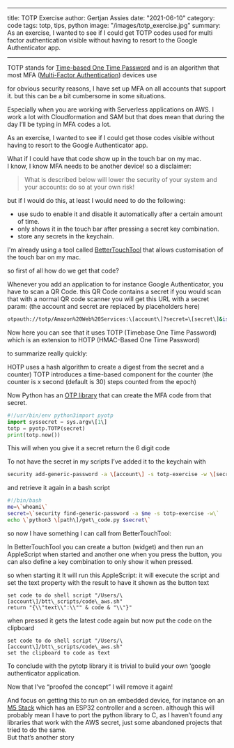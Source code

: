 
---

title: TOTP Exercise
author: Gertjan Assies
date: "2021-06-10"
category: code
tags: totp, tips, python
image: "/images/totp_exercise.jpg"
summary: As an exercise, I wanted to see if I could get TOTP codes used for multi factor authentication visible without having to resort to the Google Authenticator app.

---

TOTP stands for [Time-based One Time Password](https://en.wikipedia.org/wiki/Time-based_One-Time_Password) and is an algorithm that most MFA ([Multi-Factor Authentication](https://en.wikipedia.org/wiki/Multi-factor_authentication)) devices use

for obvious security reasons, I have set up MFA on all accounts that support it. but this can be a bit cumbersome in some situations.

Especially when you are working with Serverless applications on AWS. I work a lot with Cloudformation and SAM but that does mean that during the day I’ll be typing in MFA codes a lot.

As an exercise, I wanted to see if I could get those codes visible without having to resort to the Google Authenticator app.

What if I could have that code show up in the touch bar on my mac.  
I know, I know MFA needs to be another device! so a disclaimer:

> What is described below will lower the security of your system and your accounts: do so at your own risk!

but if I would do this, at least I would need to do the following:

* use sudo to enable it and disable it automatically after a certain amount of time.
* only shows it in the touch bar after pressing a secret key combination.
* store any secrets in the keychain.

I'm already using a tool called [BetterTouchTool](https://folivora.ai/) that allows customisation of the touch bar on my mac.

so first of all how do we get that code?

Whenever you add an application to for instance Google Authenticator, you have to scan a QR Code. this QR Code contains a secret if you would scan that with a normal QR code scanner you will get this URL with a secret param: (the account and secret are replaced by placeholders here)

```sh
otpauth://totp/Amazon%20Web%20Services:\[account\]?secret=\[secret\]&issuer=Amazon%20Web%20Services
```

Now here you can see that it uses TOTP (Timebase One Time Password) which is an extension to HOTP (HMAC-Based One Time Password)

to summarize really quickly:

HOTP uses a hash algorithm to create a digest from the secret and a counter) TOTP introduces a time-based component for the counter (the counter is x second (default is 30) steps counted from the epoch)

Now Python has an [OTP library](https://github.com/pyauth/pyotp) that can create the MFA code from that secret.

```python
#!/usr/bin/env python3import pyotp  
import syssecret = sys.argv\[1\]  
totp = pyotp.TOTP(secret)  
print(totp.now())
```

This will when you give it a secret return the 6 digit code

To not have the secret in my scripts I’ve added it to the keychain with

```sh
security add-generic-password -a \[account\] -s totp-exercise -w \[secret\]
```

and retrieve it again in a bash script

```bash
#!/bin/bash  
me=\`whoami\`  
secret=\`security find-generic-password -a $me -s totp-exercise -w\`  
echo \`python3 \[path\]/get\_code.py $secret\`
```

so now I have something I can call from BetterTouchTool:

In BetterTouchTool you can create a button (widget) and then run an AppleScript when started and another one when you press the button, you can also define a key combination to only show it when pressed.

so when starting it It will run this AppleScript: it will execute the script and set the text property with the result to have it shown as the button text

```applescript  
set code to do shell script "/Users/\[account\]/btt\_scripts/code\_aws.sh"  
return "{\\"text\\":\\"" & code & "\\"}"
```

when pressed it gets the latest code again but now put the code on the clipboard

```
set code to do shell script "/Users/\[account\]/btt\_scripts/code\_aws.sh"  
set the clipboard to code as text
```

To conclude with the pytotp library it is trivial to build your own ‘google authenticator application.

Now that I’ve “proofed the concept” I will remove it again!

And focus on getting this to run on an embedded device, for instance on an [M5 Stack](https://m5stack.com/) which has an ESP32 controller and a screen. although this will probably mean I have to port the python library to C, as I haven’t found any libraries that work with the AWS secret, just some abandoned projects that tried to do the same.  
But that’s another story
